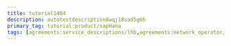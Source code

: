 ```yaml
---
title: tutorial1484
description: autotestdescription8wqj18sad5g6h
primary_tag: tutorial:product/sapHana
tags: [agreements:service_descriptions/lhb,agreements:network_operator/autotest_tagq585e0qy1j]
---
```

